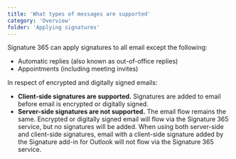 ```yaml
---
title: 'What types of messages are supported'
category: 'Overview'
folder: 'Applying signatures'
---
```


Signature 365 can apply signatures to all email except the following:

*   Automatic replies (also known as out-of-office replies)
*   Appointments (including meeting invites)

In respect of encrypted and digitally signed emails:

*   **Client-side signatures are supported.** Signatures are added to email before email is encrypted or digitally signed.
*   **Server-side signatures are not supported.** The email flow remains the same. Encrypted or digitally signed email will flow via the Signature 365 service, but no signatures will be added. When using both server-side and client-side signatures, email with a client-side signature added by the Signature add-in for Outlook will not flow via the Signature 365 service.